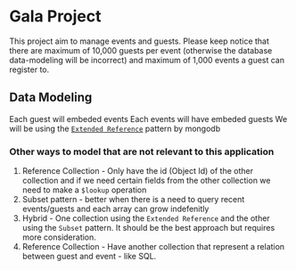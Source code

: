 # Gala Project

This project aim to manage events and guests.
Please keep notice that there are maximum of 10,000 guests per event (otherwise the database data-modeling will be incorrect) and maximum of 1,000 events a guest can register to.

## Data Modeling

Each guest will embeded events
Each events will have embeded guests
We will be using the [`Extended Reference`](https://www.mongodb.com/blog/post/building-with-patterns-the-extended-reference-pattern) pattern by mongodb

### Other ways to model that are not relevant to this application

1. Reference Collection - Only have the id (Object Id) of the other collection and if we need certain fields from the other collection we need to make a `$lookup` operation
2. Subset pattern - better when there is a need to query recent events/guests and each array can grow indefenitly
3. Hybrid - One collection using the `Extended Reference` and the other using the `Subset` pattern. It should be the best approach but requires more consideration.
4. Reference Collection - Have another collection that represent a relation between guest and event - like SQL.